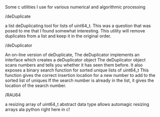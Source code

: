 Some c utilities I use for various numerical and algorithmic processing

/deDuplicate

a list deDuplicating tool for lists of uint64_t.
This was a question that was posed to me that I found somewhat interesting.
This utility will remove duplicates from a list and keep it in the original order.

/deDuplicator

An on-line version of deDuplicate, 
The deDuplicator implements an interface which creates a deDuplicator object
The deDuplicator object scans numbers and tells you whether it has seen them before.
It also exposes a binary search function for sorted unique lists of uint64_t
This function gives the correct insertion location for a new number to add to the sorted list of uniques
If the search number is already in the list, it gives the location of the search number.

/RAU64

a resizing array of uint64_t
abstract data type allows automagic resizing arrays ala python right here in c!


